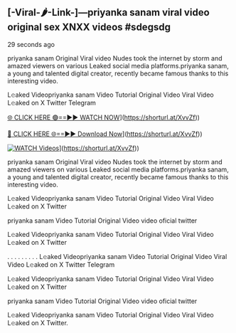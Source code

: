 ## [-Viral-🌶-Link-]—priyanka sanam viral video original sex XNXX videos #sdegsdg

29 seconds ago

priyanka sanam Original Viral video Nudes took the internet by storm and amazed viewers on various Leaked social media platforms.priyanka sanam, a young and talented digital creator, recently became famous thanks to this interesting video.

L𝚎aked Videopriyanka sanam Video Tutorial Original Video Viral Video L𝚎aked on X Twitter Telegram

[🌐 CLICK HERE 🟢==►► WATCH NOW](https://i.imgur.com/dJHk4Zq.gif)](https://shorturl.at/XvvZf))

[🔴 CLICK HERE 🌐==►► Download Now](https://i.imgur.com/dJHk4Zq.gif)](https://shorturl.at/XvvZf))

[![WATCH Videos](https://i.imgur.com/dJHk4Zq.gif)](https://i.imgur.com/dJHk4Zq.gif)](https://shorturl.at/XvvZf))

priyanka sanam Original Viral video Nudes took the internet by storm and amazed viewers on various Leaked social media platforms.priyanka sanam, a young and talented digital creator, recently became famous thanks to this interesting video.

L𝚎aked Videopriyanka sanam Video Tutorial Original Video Viral Video L𝚎aked on X Twitter

priyanka sanam Video Tutorial Original Video video oficial twitter

L𝚎aked Videopriyanka sanam Video Tutorial Original Video Viral Video L𝚎aked on X Twitter

. . . . . . . . . L𝚎aked Videopriyanka sanam Video Tutorial Original Video Viral Video L𝚎aked on X Twitter Telegram

L𝚎aked Videopriyanka sanam Video Tutorial Original Video Viral Video L𝚎aked on X Twitter

priyanka sanam Video Tutorial Original Video video oficial twitter

L𝚎aked Videopriyanka sanam Video Tutorial Original Video Viral Video L𝚎aked on X Twitter.